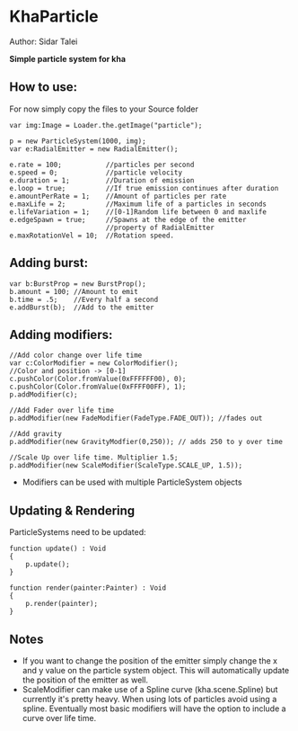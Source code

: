 KhaParticle
===========
Author: Sidar Talei

**Simple particle system for kha**


How to use:
-
For now simply copy the files to your Source folder

    var img:Image = Loader.the.getImage("particle");

	p = new ParticleSystem(1000, img);
	var e:RadialEmitter = new RadialEmitter();
	
	e.rate = 100; 			//particles per second
	e.speed = 0; 			//particle velocity
	e.duration = 1;			//Duration of emission
	e.loop = true;			//If true emission continues after duration
	e.amountPerRate = 1;	//Amount of particles per rate
	e.maxLife = 2;			//Maximum life of a particles in seconds
	e.lifeVariation = 1;	//[0-1]Random life between 0 and maxlife
	e.edgeSpawn = true; 	//Spawns at the edge of the emitter
							//property of RadialEmitter
	e.maxRotationVel = 10;	//Rotation speed.

Adding burst:
-
	var b:BurstProp = new BurstProp();
	b.amount = 100; //Amount to emit 
	b.time = .5;	//Every half a second
	e.addBurst(b);	//Add to the emitter

Adding modifiers:
-

	//Add color change over life time
	var c:ColorModifier = new ColorModifier();
	//Color and position -> [0-1]
	c.pushColor(Color.fromValue(0xFFFFFF00), 0);
	c.pushColor(Color.fromValue(0xFFFF00FF), 1);
	p.addModifier(c);

	//Add Fader over life time
	p.addModifier(new FadeModifier(FadeType.FADE_OUT)); //fades out

	//Add gravity 
	p.addModifier(new GravityModfier(0,250)); // adds 250 to y over time

	//Scale Up over life time. Multiplier 1.5;
	p.addModifier(new ScaleModifier(ScaleType.SCALE_UP, 1.5));

- Modifiers can be used with multiple ParticleSystem objects

Updating & Rendering
-
ParticleSystems need to be updated:

	function update() : Void
	{
		p.update();
	}

	function render(painter:Painter) : Void
	{	
		p.render(painter);
	}

Notes
-

- If you want to change the position of the emitter simply change the x and y value on the particle system object. This will automatically update the position of the emitter as well.
- ScaleModifier can make use of a Spline curve (kha.scene.Spline) but currently it's pretty heavy. When using lots of particles avoid using a spline. Eventually most basic modifiers will have the option to include a curve over life time.